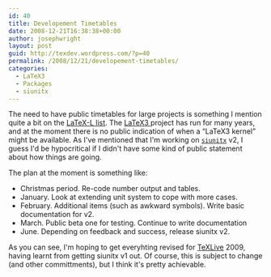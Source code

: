 ```yaml
---
id: 40
title: Developement Timetables
date: 2008-12-21T16:38:38+00:00
author: josephwright
layout: post
guid: http://texdev.wordpress.com/?p=40
permalink: /2008/12/21/developement-timetables/
categories:
  - LaTeX3
  - Packages
  - siunitx
---
```

The need to have public timetables for large projects is something I mention quite a bit on the [LaTeX-L list](https://listserv.uni-heidelberg.de/cgi-bin/wa?A0=LATEX-L). The [LaTeX3 ](https://www.latex-project.org/latex3.html)project has run for many years, and at the moment there is no public indication of when a “LaTeX3 kernel” might be available. As I've mentioned that I'm working on [`siunitx`](https://ctan.org/pkg/siunitx) v2, I guess I'd be hypocritical if I didn't have some kind of public statement about how things are going.

The plan at the moment is something like:

- Christmas period. Re-code number output and tables.
- January. Look at extending unit system to cope with more cases.
- February. Additional items (such as awkward symbols). Write basic documentation for v2.
- March. Public beta one for testing. Continue to write documentation
- June. Depending on feedback and success, release siunitx v2.

As you can see, I'm hoping to get everyhting revised for [TeXLive](https://tug.org/texlive) 2009, having learnt from getting siunitx v1 out. Of course, this is subject to change (and other committments), but I think it's pretty achievable.
